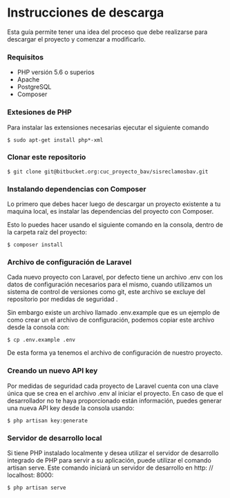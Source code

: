 # Instrucciones de descarga #

Esta guía permite tener una idea del proceso que debe realizarse para descargar el proyecto y comenzar a modificarlo.

### Requisitos ###
* PHP versión 5.6 o superios
* Apache
* PostgreSQL
* Composer

### Extesiones de PHP ###

Para instalar las extensiones necesarias ejecutar el siguiente comando

    $ sudo apt-get install php*-xml

### Clonar este repositorio ###
    $ git clone git@bitbucket.org:cuc_proyecto_bav/sisreclamosbav.git

### Instalando dependencias con Composer ###
Lo primero que debes hacer luego de descargar un proyecto existente a tu maquina local, es instalar las dependencias del proyecto con Composer.

Esto lo puedes hacer usando el siguiente comando en la consola, dentro de la carpeta raíz del proyecto:

    $ composer install

### Archivo de configuración de Laravel ###
Cada nuevo proyecto con Laravel, por defecto tiene un archivo .env con los datos de configuración necesarios para el mismo, cuando utilizamos un sistema de control de versiones como git, este archivo se excluye del repositorio por medidas de seguridad .

Sin embargo  existe un archivo llamado .env.example que es un ejemplo de como crear un el archivo de configuración, podemos copiar este archivo desde la consola con:

    $ cp .env.example .env

De esta forma ya tenemos el archivo de configuración de nuestro proyecto.

### Creando un nuevo API key ###
Por medidas de seguridad cada proyecto de Laravel cuenta con una clave única que se crea en el archivo .env al iniciar el proyecto. En caso de que el desarrollador no te haya proporcionado están información, puedes generar una nueva API key desde la consola usando:

    $ php artisan key:generate

### Servidor de desarrollo local ###

Si tiene PHP instalado localmente y desea utilizar el servidor de desarrollo integrado de PHP para servir a su aplicación, puede utilizar el comando artisan serve. Este comando iniciará un servidor de desarrollo en http: // localhost: 8000:

    $ php artisan serve
